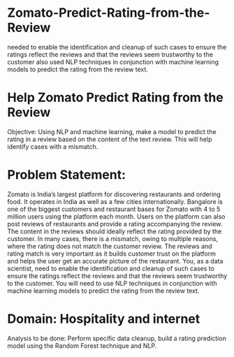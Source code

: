 # Zomato-Predict-Rating-from-the-Review
needed to enable the identification and cleanup of such cases to ensure the ratings reflect the reviews and that the reviews seem trustworthy to the customer also used NLP techniques in conjunction with machine learning models to predict the rating from the review text.

# Help Zomato Predict Rating from the Review 
Objective: Using NLP and machine learning, make a model to predict the rating in a review 
based on the content of the text review. This will help identify cases with a mismatch. 
# Problem Statement: 
Zomato is India’s largest platform for discovering restaurants and ordering food. It operates in 
India as well as a few cities internationally. Bangalore is one of the biggest customers and 
restaurant bases for Zomato with 4 to 5 million users using the platform each month. 
Users on the platform can also post reviews of restaurants and provide a rating accompanying the 
review. The content in the reviews should ideally reflect the rating provided by the customer. In 
many cases, there is a mismatch, owing to multiple reasons, where the rating does not match the 
customer review. The reviews and rating match is very important as it builds customer trust on 
the platform and helps the user get an accurate picture of the restaurant. 
You, as a data scientist, need to enable the identification and cleanup of such cases to ensure the 
ratings reflect the reviews and that the reviews seem trustworthy to the customer. You will need 
to use NLP techniques in conjunction with machine learning models to predict the rating from 
the review text. 
 
# Domain: Hospitality and internet 

Analysis to be done: Perform specific data cleanup, build a rating prediction model using the 
Random Forest technique and NLP. 
